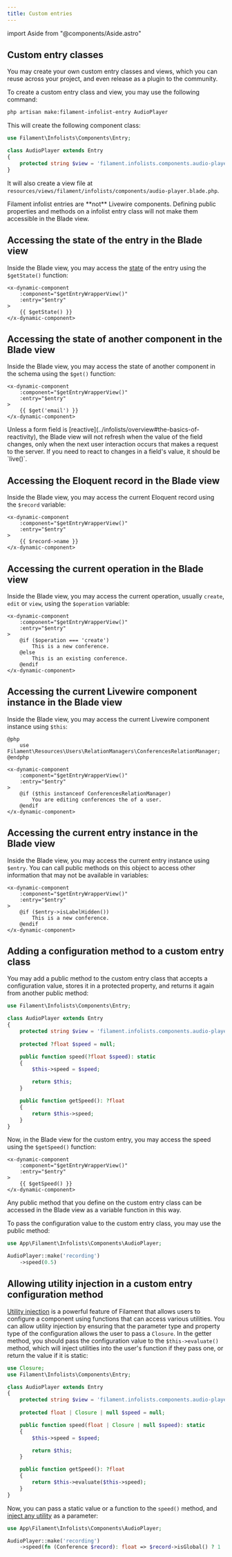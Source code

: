 ```yaml
---
title: Custom entries
---
```

import Aside from "@components/Aside.astro"

## Custom entry classes

You may create your own custom entry classes and views, which you can reuse across your project, and even release as a plugin to the community.

To create a custom entry class and view, you may use the following command:

```bash
php artisan make:filament-infolist-entry AudioPlayer
```

This will create the following component class:

```php
use Filament\Infolists\Components\Entry;

class AudioPlayer extends Entry
{
    protected string $view = 'filament.infolists.components.audio-player';
}
```

It will also create a view file at `resources/views/filament/infolists/components/audio-player.blade.php`.

<Aside variant="info">
    Filament infolist entries are **not** Livewire components. Defining public properties and methods on a infolist entry class will not make them accessible in the Blade view.
</Aside>

## Accessing the state of the entry in the Blade view

Inside the Blade view, you may access the [state](overview#entry-content-state) of the entry using the `$getState()` function:

```blade
<x-dynamic-component
    :component="$getEntryWrapperView()"
    :entry="$entry"
>
    {{ $getState() }}
</x-dynamic-component>
```

## Accessing the state of another component in the Blade view

Inside the Blade view, you may access the state of another component in the schema using the `$get()` function:

```blade
<x-dynamic-component
    :component="$getEntryWrapperView()"
    :entry="$entry"
>
    {{ $get('email') }}
</x-dynamic-component>
```

<Aside variant="tip">
    Unless a form field is [reactive](../infolists/overview#the-basics-of-reactivity), the Blade view will not refresh when the value of the field changes, only when the next user interaction occurs that makes a request to the server. If you need to react to changes in a field's value, it should be `live()`.
</Aside>

## Accessing the Eloquent record in the Blade view

Inside the Blade view, you may access the current Eloquent record using the `$record` variable:

```blade
<x-dynamic-component
    :component="$getEntryWrapperView()"
    :entry="$entry"
>
    {{ $record->name }}
</x-dynamic-component>
```

## Accessing the current operation in the Blade view

Inside the Blade view, you may access the current operation, usually `create`, `edit` or `view`, using the `$operation` variable:

```blade
<x-dynamic-component
    :component="$getEntryWrapperView()"
    :entry="$entry"
>
    @if ($operation === 'create')
        This is a new conference.
    @else
        This is an existing conference.
    @endif
</x-dynamic-component>
```

## Accessing the current Livewire component instance in the Blade view

Inside the Blade view, you may access the current Livewire component instance using `$this`:

```blade
@php
    use Filament\Resources\Users\RelationManagers\ConferencesRelationManager;
@endphp

<x-dynamic-component
    :component="$getEntryWrapperView()"
    :entry="$entry"
>
    @if ($this instanceof ConferencesRelationManager)
        You are editing conferences the of a user.
    @endif
</x-dynamic-component>
```

## Accessing the current entry instance in the Blade view

Inside the Blade view, you may access the current entry instance using `$entry`. You can call public methods on this object to access other information that may not be available in variables:

```blade
<x-dynamic-component
    :component="$getEntryWrapperView()"
    :entry="$entry"
>
    @if ($entry->isLabelHidden())
        This is a new conference.
    @endif
</x-dynamic-component>
```

## Adding a configuration method to a custom entry class

You may add a public method to the custom entry class that accepts a configuration value, stores it in a protected property, and returns it again from another public method:

```php
use Filament\Infolists\Components\Entry;

class AudioPlayer extends Entry
{
    protected string $view = 'filament.infolists.components.audio-player';
    
    protected ?float $speed = null;

    public function speed(?float $speed): static
    {
        $this->speed = $speed;

        return $this;
    }

    public function getSpeed(): ?float
    {
        return $this->speed;
    }
}
```

Now, in the Blade view for the custom entry, you may access the speed using the `$getSpeed()` function:

```blade
<x-dynamic-component
    :component="$getEntryWrapperView()"
    :entry="$entry"
>
    {{ $getSpeed() }}
</x-dynamic-component>
```

Any public method that you define on the custom entry class can be accessed in the Blade view as a variable function in this way.

To pass the configuration value to the custom entry class, you may use the public method:

```php
use App\Filament\Infolists\Components\AudioPlayer;

AudioPlayer::make('recording')
    ->speed(0.5)
```

## Allowing utility injection in a custom entry configuration method

[Utility injection](overview#entry-utility-injection) is a powerful feature of Filament that allows users to configure a component using functions that can access various utilities. You can allow utility injection by ensuring that the parameter type and property type of the configuration allows the user to pass a `Closure`. In the getter method, you should pass the configuration value to the `$this->evaluate()` method, which will inject utilities into the user's function if they pass one, or return the value if it is static:

```php
use Closure;
use Filament\Infolists\Components\Entry;

class AudioPlayer extends Entry
{
    protected string $view = 'filament.infolists.components.audio-player';
    
    protected float | Closure | null $speed = null;

    public function speed(float | Closure | null $speed): static
    {
        $this->speed = $speed;

        return $this;
    }

    public function getSpeed(): ?float
    {
        return $this->evaluate($this->speed);
    }
}
```

Now, you can pass a static value or a function to the `speed()` method, and [inject any utility](overview#component-utility-injection) as a parameter:

```php
use App\Filament\Infolists\Components\AudioPlayer;

AudioPlayer::make('recording')
    ->speed(fn (Conference $record): float => $record->isGlobal() ? 1 : 0.5)
```
